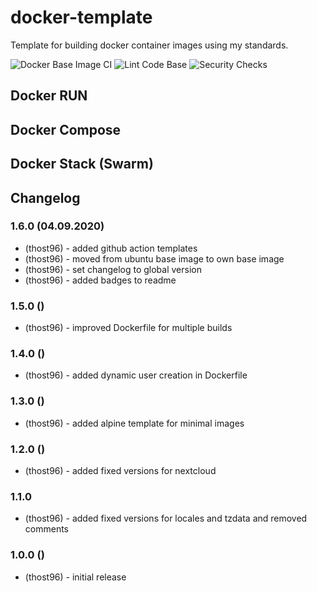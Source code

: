 # docker-template
Template for building docker container images using my standards.

![Docker Base Image CI](https://github.com/thost96/docker-template/workflows/Docker%20Base%20Image%20CI/badge.svg)
![Lint Code Base](https://github.com/thost96/docker-template/workflows/Lint%20Code%20Base/badge.svg)
![Security Checks](https://github.com/thost96/docker-template/workflows/Security%20Checks/badge.svg)

## Docker RUN

## Docker Compose

## Docker Stack (Swarm)


## Changelog

### 1.6.0 (04.09.2020)
* (thost96) - added github action templates
* (thost96) - moved from ubuntu base image to own base image
* (thost96) - set changelog to global version
* (thost96) - added badges to readme

### 1.5.0 ()
* (thost96) - improved Dockerfile for multiple builds

### 1.4.0 ()
* (thost96) - added dynamic user creation in Dockerfile

### 1.3.0 ()
* (thost96) - added alpine template for minimal images

### 1.2.0 ()
* (thost96) - added fixed versions for nextcloud

### 1.1.0
* (thost96) - added fixed versions for locales and tzdata and removed comments

### 1.0.0 ()
* (thost96) - initial release
